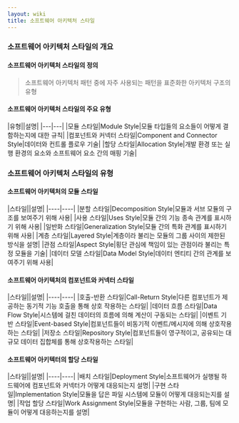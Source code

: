 ```yaml
---
layout: wiki
title: 소프트웨어 아키텍처 스타일
---
```


### 소프트웨어 아키텍처 스타일의 개요
#### 소프트웨어 아키텍처 스타일의 정의
> 소프트웨어 아키텍처 패턴 중에 자주 사용되는 패턴을 표준화한 아키텍처 구조의 유형

#### 소프트웨어 아키텍처 스타일의 주요 유형

|유형||설명|
|---|---|
|모듈 스타일|Module Style|모듈 타입들의 요소들이 어떻게 결함하는지에 대한 규칙|
|컴포넌트와 커넥터 스타일|Component and Connector Style|데이터와 컨트롤 플로우 기술|
|할당 스타일|Allocation Style|개발 환경 또는 실행 환경의 요소와 소프트웨어 요소 간의 매핑 기술|

### 소프트웨어 아키텍처 스타일의 유형
#### 소프트웨어 아키텍처의 모듈 스타일

|스타일||설명|
|----|----|
|분할 스타일|Decomposition Style|모듈과 서브 모듈의 구조를 보여주기 위해 사용|
|사용 스타일|Uses Style|모듈 간의 기능 종속 관계를 표시하기 위해 사용|
|일반화 스타일|Generalization Style|모듈 간의 특화 관계를 표시하기 위해 사용|
|계층 스타일|Layered Style|계층이라 불리는 모듈의 그룹 사이의 제한된 방식을 설명|
|관점 스타일|Aspect Style|횡단 관심에 책임이 있는 관점이라 불리는 특정 모듈을 기술|
|데이터 모델 스타일|Data Model Style|데이터 엔티티 간의 관계를 보여주기 위해 사용|

#### 소프트웨어 아키텍처의 컴포넌트와 커넥터 스타일

|스타일||설명|
|----|----|
|호출-반환 스타일|Call-Return Style|다른 컴포넌트가 제공하는 동기적 기능 호출을 통해 상호 작용하는 스타일|
|데이터 흐름 스타일|Data Flow Style|시스템에 걸친 데이터의 흐름에 의해 계산이 구동되는 스타일|
|이벤트 기반 스타일|Event-based Style|컴포넌트들이 비동기적 이벤트/메시지에 의해 상호작용하는 스타일|
|저장소 스타일|Repository Style|컴포넌트들이 영구적이고, 공유되는 대규모 데이터 집합체를 통해 상호작용하는 스타일|

#### 소프트웨어 아키텍터의 할당 스타일

|스타일||설명|
|----|----|
|배치 스타일|Deployment Style|소프트웨어가 실행될 하드웨어에 컴포넌트와 커넥터가 어떻게 대응되는지 설명|
|구현 스타일|Implementation Style|모듈을 답은 파일 시스템에 모듈이 어떻게 대응되는지를 설명|
|작업 할당 스타일|Work Assignment Style|모듈을 구현하는 사람, 그룹, 팀에 모듈이 어떻게 대응하는지를 설명|